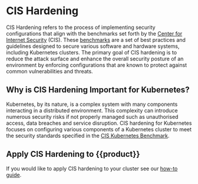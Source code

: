 # CIS Hardening 

CIS Hardening refers to the process of implementing security configurations that
align with the benchmarks set forth by the [Center for Internet Security] (CIS).
These [benchmarks] are a set of best practices and guidelines designed to secure
various software and hardware systems, including Kubernetes clusters. The 
primary goal of CIS hardening is to reduce the attack surface and enhance the 
overall security posture of an environment by enforcing configurations that are
known to protect against common vulnerabilities and threats.

## Why is CIS Hardening Important for Kubernetes?

Kubernetes, by its nature, is a complex system with many components interacting 
in a distributed environment. This complexity can introduce numerous security 
risks if not properly managed such as unauthorised access, data breaches and 
service disruption. CIS hardening for Kubernetes focuses on configuring various
components of a Kubernetes cluster to meet the security standards specified in 
the [CIS Kubernetes Benchmark].

## Apply CIS Hardening to {{product}}

If you would like to apply CIS hardening to your cluster see our [how-to guide].

<!-- LINKS -->
[benchmarks]: https://www.cisecurity.org/cis-benchmarks 
[Center for Internet Security]: https://www.cisecurity.org/ 
[CIS Kubernetes Benchmark]: https://www.cisecurity.org/benchmark/kubernetes
[how-to guide]: ../howto/cis-hardening.md